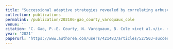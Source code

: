 ```yaml
---
title: "Successional adaptive strategies revealed by correlating arbuscular mycorrhizal fungal abundance with host plant gene expression"
collection: publications
permalink: /publication/202106-gao_courty_varoquaux_cole
venue: ''
citation: 'C. Gao, P.-E. Courty, N. Varoquaux, B. Cole <i>et al.</i>. <b>Successional adaptive strategies revealed by correlating arbuscular mycorrhizal fungal abundance with host plant gene expression</b>, <i></i> June 2021'
year: '2021'
paperurl: 'https://www.authorea.com/users/421483/articles/527503-successional-adaptive-strategies-revealed-by-correlating-arbuscular-mycorrhizal-fungal-abundance-with-host-plant-gene-expression?commit=6beda6541764074e11d9e5b25a7f60c1ee00ccaf'
---
```

